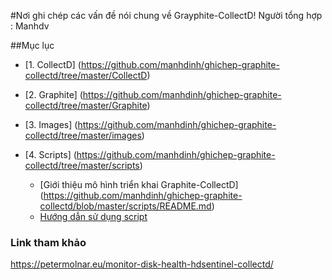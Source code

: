 #Nơi ghi chép các vấn đề nói chung về Grayphite-CollectD!
Người tổng hợp : Manhdv

##Mục lục
  - [1. CollectD] (https://github.com/manhdinh/ghichep-graphite-collectd/tree/master/CollectD)
  
  - [2. Graphite] (https://github.com/manhdinh/ghichep-graphite-collectd/tree/master/Graphite)
  
  - [3. Images] (https://github.com/manhdinh/ghichep-graphite-collectd/tree/master/images)
  
  - [4. Scripts] (https://github.com/manhdinh/ghichep-graphite-collectd/tree/master/scripts)
  
      - [Giới thiệu mô hình triển khai Graphite-CollectD] (https://github.com/manhdinh/ghichep-graphite-collectd/blob/master/scripts/README.md)
      - [Hướng dẫn sử dụng script](https://github.com/manhdinh/ghichep-graphite-collectd/blob/master/scripts/Huong_dan_dung_script.md)

### Link tham khảo

https://petermolnar.eu/monitor-disk-health-hdsentinel-collectd/
